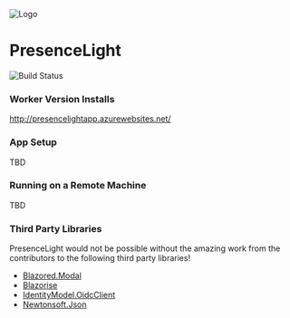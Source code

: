 ![Logo](Icon.png)
# PresenceLight
![Build Status](https://dev.azure.com/isaaclevin/PresenceLight/_apis/build/status/CI-build-worker?branchName=master)

### Worker Version Installs
http://presencelightapp.azurewebsites.net/

### App Setup
TBD

### Running on a Remote Machine
TBD

### Third Party Libraries

PresenceLight would not be possible without the amazing work from the contributors to the following third party libraries!

- [Blazored.Modal](https://github.com/Blazored/Modal)
- [Blazorise](https://github.com/stsrki/Blazorise)
- [IdentityModel.OidcClient](https://github.com/IdentityModel/IdentityModel.OidcClient)
- [Newtonsoft.Json](https://github.com/JamesNK/Newtonsoft.Json)
